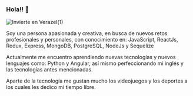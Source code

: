 ### Hola!! 👋
![Invierte en Verazel(1)](https://user-images.githubusercontent.com/86617629/154140254-13fc1054-945f-4914-971b-fdec360f5cc5.jpg)


Soy una persona apasionada y creativa, en busca de nuevos retos profesionales y personales, con conocimiento en:
JavaScript, ReactJs, Redux, Express, MongoDB, PostgreSQL, NodeJs y Sequelize

Actualmente me encuentro aprendiendo nuevas tecnologías y nuevos lenguajes como:
Python y Angular, así mismo perfeccionando mi inglés y las tecnologías antes mencionadas.

Aparte de la tecnología me gustan mucho los videojuegos y los deportes a los cuales les dedico mi tiempo libre.





